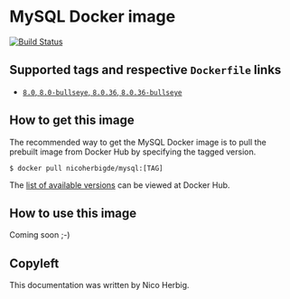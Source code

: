 # MySQL Docker image

[![Build Status](https://github.com/nicoherbigio/docker-mysql/actions/workflows/build-docker-images.yml/badge.svg)](https://github.com/nicoherbigio/docker-mysql/actions/workflows/build-docker-images.yml)

## Supported tags and respective `Dockerfile` links

 * [`8.0`, `8.0-bullseye`, `8.0.36`, `8.0.36-bullseye`](https://github.com/nicoherbigio/docker-mysql/blob/main/8.0/debian/default/Dockerfile)

## How to get this image

The recommended way to get the MySQL Docker image is to pull the prebuilt image from Docker Hub by specifying the tagged version.

```console
$ docker pull nicoherbigde/mysql:[TAG]
```

The [list of available versions](https://hub.docker.com/r/nicoherbigde/mysql/tags) can be viewed at Docker Hub.

## How to use this image

Coming soon ;-)

## Copyleft

This documentation was written by Nico Herbig.
